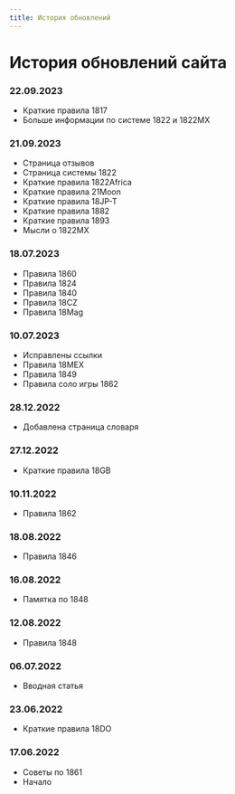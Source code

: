 ```yaml
---
title: История обновлений
---
```

# История обновлений сайта

### 22.09.2023

- Краткие правила 1817
- Больше информации по системе 1822 и 1822MX

### 21.09.2023

- Страница отзывов
- Страница системы 1822
- Краткие правила 1822Africa
- Краткие правила 21Moon
- Краткие правила 18JP-T
- Краткие правила 1882
- Краткие правила 1893
- Мысли о 1822MX

### 18.07.2023

- Правила 1860
- Правила 1824
- Правила 1840
- Правила 18CZ
- Правила 18Mag

### 10.07.2023

- Исправлены ссылки
- Правила 18MEX
- Правила 1849
- Правила соло игры 1862

### 28.12.2022

- Добавлена страница словаря

### 27.12.2022

- Краткие правила 18GB

### 10.11.2022

- Правила 1862

### 18.08.2022

- Правила 1846

### 16.08.2022

- Памятка по 1848

### 12.08.2022

- Правила 1848

### 06.07.2022

- Вводная статья

### 23.06.2022

- Краткие правила 18DO

### 17.06.2022

- Советы по 1861
- Начало
